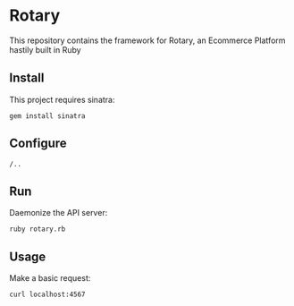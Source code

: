 # Rotary

This repository contains the framework for Rotary, an Ecommerce Platform hastily built in Ruby

## Install

This project requires sinatra:

`gem install sinatra`

## Configure

`/..`

## Run

Daemonize the API server:

`ruby rotary.rb`

## Usage

Make a basic request:

`curl localhost:4567`
